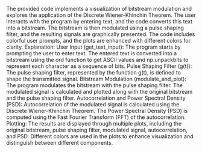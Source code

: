 The provided code implements a visualization of bitstream modulation and explores the application of the Discrete Wiener-Khinchin Theorem. 
The user interacts with the program by entering text, and the code converts this text into a bitstream. 
The bitstream is then modulated using a pulse shaping filter, and the resulting signals are graphically presented. 
The code includes colorful user prompts, and the plots are enhanced with different colors for clarity.
Explanation:
User Input (get_text_input):
The program starts by prompting the user to enter text.
The entered text is converted into a bitstream using the ord function to get ASCII values and np.unpackbits to represent each character as a sequence of bits.
Pulse Shaping Filter (g(t)):
The pulse shaping filter, represented by the function g(t), is defined to shape the transmitted signal.
Bitstream Modulation (modulate_and_plot):
The program modulates the bitstream with the pulse shaping filter.
The modulated signal is calculated and plotted along with the original bitstream and the pulse shaping filter.
Autocorrelation and Power Spectral Density (PSD):
Autocorrelation of the modulated signal is calculated using the Discrete Wiener-Khinchin Theorem.
The Power Spectral Density (PSD) is computed using the Fast Fourier Transform (FFT) of the autocorrelation.
Plotting:
The results are displayed through multiple plots, including the original bitstream, pulse shaping filter, modulated signal, autocorrelation, and PSD.
Different colors are used in the plots to enhance visualization and distinguish between different components.
